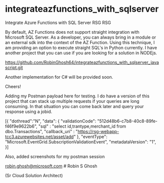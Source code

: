 # integrateazfunctions_with_sqlserver
Integrate Azure Functions with SQL Server RSG RSG

By default, AZ Functions does not support straight integration with Microsoft SQL Server. As a developer, you can always bring in a module or an external sdk into the context of the AZ Function. Using this technique, I am providing an option to execute straight SQL's in  Python currently. I have another project that you can use if you are looking for a solution in NODEjs. 

https://github.com/RobinGhosh64/integrateazfunctions_with_sqlserver_javascript.git

Another implementation for C# will be provided soon.

Cheers!

Adding my Postman payload here for testing. I do have a version of this project that can stack up multiple requests if your queries are long consuming. In that situation you can come back later and query your response using a jobid.

[{
    "dothread":"N",
    "data": {
      "validationCode": "512d48b6-c7b8-40c8-89fe-f46f9e9622b6",
      "sql" : "select id,trantype,merchant_id from dbo.Transactions",
      "callback_uri" : "https://rsg-webapp-tcc3.azurewebsites.net/asset/add"
    },
    "eventType": "Microsoft.EventGrid.SubscriptionValidationEvent",
    "metadataVersion": "1",
 }]

Also, added screenshots for my postman session

robin.ghosh@microsoft.com   # Robin S Ghosh

(Sr Cloud Solution Architect)


